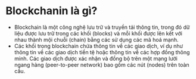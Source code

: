 # Blockchanin là gì?
- Blockchain là một công nghệ lưu trữ và truyền tải thông tin, trong đó dữ liệu được lưu trữ trong các khối (blocks) và mỗi khối được lên kết với nhau thành mội chuỗi (chain) bằng các sử dụng các mã hoá mạnh.
- Các khối trong blockchain chứa thông tin về các giao dịch, ví dụ như thông tin về các giao dịch tiền tệ hoặc thông tin về các hợp đồng thông minh. Các giao dịch được xác nhận và đồng bộ trên một mạng lưới ngang hàng (peer-to-peer network) bao gồm các nút (nodes) trên toàn cầu.
